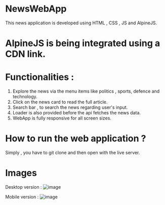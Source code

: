 # NewsWebApp
This news application is developed using HTML , CSS , JS and AlpineJS.

# AlpineJS is being integrated using a CDN link.

# Functionalities :
   1. Explore the news via the menu items like politics , sports, defence and technology.
   2. Click on the news card to read the full article.
   3. Search bar , to search the news regarding user's input.
   4. Loader is also provided before the api fetches the news data.
   5. WebApp is fully responsive for all screen sizes.
 
# How to run the web application ?
Simply , you have to git clone and then open with the live server.

# Images
Desktop version : 
![image](https://github.com/user-attachments/assets/316a511e-059d-44d0-8aae-31ded2ac9169)

Mobile version :
![image](https://github.com/user-attachments/assets/ba0e1ce3-172e-4f3e-b29d-99be02074a37)




